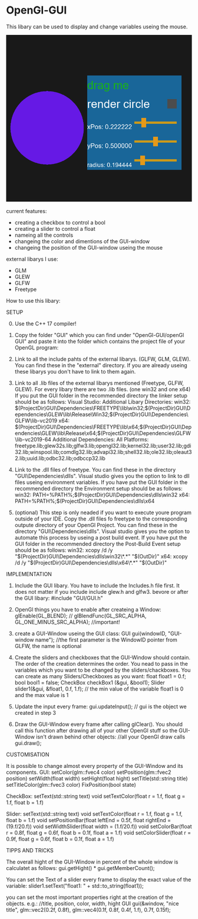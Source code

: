 # OpenGl-GUI
This libary can be used to display and change variables useing the mouse.

![Image of GUI-Window](https://github.com/AdrianD873/OpenGl-GUI/blob/master/openGl%20GUI/sceenshot.PNG)

current features:
- creating a checkbox to control a bool
- creating a slider to control a float
- nameing all the controls
- changeing the color and dimentions of the GUI-window
- changeing the position of the GUI-window useing the mouse


external libarys I use:
- GLM
- GLEW
- GLFW
- Freetype

How to use this libary:

SETUP

0. Use the C++ 17 compiler!

1. Copy the folder "GUI" which you can find under "OpenGl-GUI/openGl GUI" and paste it into the folder which contains the project file of your OpenGL program:

2. Link to all the include pahts of the external libarys. (GLFW, GLM, GLEW). You can find these in the "external" directory. If you are already useing these libarys you don't have to link to them again.

3. Link to all .lib files of the external libarys mentioned (Freetype, GLFW, GLEW). For every libary there are two .lib files. (one win32 and one x64)
   If you put the GUI folder in the recommended directory the linker setup should be as follows:
   Visual Studio:
   Additional Libary Directories:
   win32:
     $(ProjectDir)GUI\Dependencies\FREETYPE\lib\win32;$(ProjectDir)GUI\Dependencies\GLEW\lib\Release\Win32;$(ProjectDir)GUI\Dependencies\GLFW\lib-vc2019
   x64:
     $(ProjectDir)GUI\Dependencies\FREETYPE\lib\x64;$(ProjectDir)GUI\Dependencies\GLEW\lib\Release\x64;$(ProjectDir)GUI\Dependencies\GLFW\lib-vc2019-64
   Additional Dependencies:
     All Platforms:
     freetype.lib;glew32s.lib;glfw3.lib;opengl32.lib;kernel32.lib;user32.lib;gdi32.lib;winspool.lib;comdlg32.lib;advapi32.lib;shell32.lib;ole32.lib;oleaut32.lib;uuid.lib;odbc32.lib;odbccp32.lib
 
4. Link to the .dll files of freetype. You can find these in the directory "GUI\Dependencies\dlls\". Visual studio gives you the option to link to dll files useing environment variables. If you have put the GUI folder in the recommended directory the Environment setup should be as follows:
   win32:
     PATH=%PATH%;$(ProjectDir)GUI\Dependencies\dlls\win32
   x64:
     PATH=%PATH%;$(ProjectDir)GUI\Dependencies\dlls\x64
 
 5. (optional) This step is only neaded if you want to execute youre program outside of your IDE. Copy the .dll files fo freetype to the corresponding outpute directory of your OpenGl Project. You can find these in the directory "GUI\Dependencies\dlls\". Visual studio gives you the option to automate this process by useing a post build event. If you have put the GUI folder in the recommended directory the Post-Build Event setup should be as follows:
    win32:
       xcopy /d /y "$(ProjectDir)GUI\Dependencies\dlls\win32\*.*" "$(OutDir)"
    x64:
       xcopy /d /y "$(ProjectDir)GUI\Dependencies\dlls\x64\*.*" "$(OutDir)"

IMPLEMENTATION

1. Include the GUI libary. You have to include the Includes.h file first. It does not matter if you include include glew.h and glfw3. bevore or after the GUI libary:
   #include "GUI/GUI.h"
 
2. OpenGl things you have to enable after createing a Window:
    glEnable(GL_BLEND);                                 //
    glBlendFunc(GL_SRC_ALPHA, GL_ONE_MINUS_SRC_ALPHA);  //important!
    
3. create a GUI-Window useing the GUI class:
   GUI gui(windowID, "GUI-window name"); //the first parameter is the WindowID pointer from GLFW, the name is optional
   
5. Create the sliders and checkboxes that the GUI-Window should contain. The order of the creation determines the order. You nead to pass in the variables which you want to be changed by the sliders/chackboxes. You can create as many Sliders/Checkboxes as you want:
   float float1 = 0.f;
   bool bool1 = false;
   CheckBox checkBox1 (&gui, &bool1);
   Slider slider1(&gui, &float1, 0.f, 1.f); // the min value of the variable float1 is 0 and the max value is 1 
   
6. Update the input every frame:
   gui.updateInput(); // gui is the object we created in step 3
   
7. Draw the GUI-Window every frame after calling glClear(). You should call this function after drawing all of your other OpenGl stuff so the GUI-Window isn't drawn behind other objects:
   //all your OpenGl draw calls
   gui.draw();
   
   
   
CUSTOMISATION

It is possible to change almost every property of the GUI-Window and its components. 
GUI:
   setColor(glm::fvec4 color)
   setPosition(glm::fvec2 position)
   setWidth(float width)
   setHight(float hight)
   setTitle(std::string title)
   setTitleColor(glm::fvec3 color)
   FixPosition(bool state)

CheckBox:
   setText(std::string text)
   void setTextColor(float r = 1.f, float g = 1.f, float b = 1.f)
   
Slider:
   setText(std::string text)
   void setTextColor(float r = 1.f, float g = 1.f, float b = 1.f)
	void setPositionBar(float leftEnd = 0.5f, float rightEnd = (19.f/20.f))
	void setWidthSlider(float width = (1.f/20.f))
	void setColorBar(float r = 0.8f, float g = 0.6f, float b = 0.1f, float a = 1.f)
	void setColorSlider(float r = 0.9f, float g = 0.6f, float b = 0.1f, float a = 1.f)



TIPPS AND TRICKS

The overall hight of the GUI-Window in percent of the whole window is calculatet as follows:
   gui.getHight() * gui.getMemberCount();

You can set the Text of a slider every frame to display the exact value of the variable:
   slider1.setText("float1: " + std::to_string(float1));

you can set the most important properties right at the creation of the objects. e.g.:
                   //title,       position,              color,                           width, hight
   GUI gui(&window, "nice title", glm::vec2(0.2f, 0.8f), glm::vec4(0.1f, 0.8f, 0.4f, 1.f), 0.7f, 0.15f);
   
